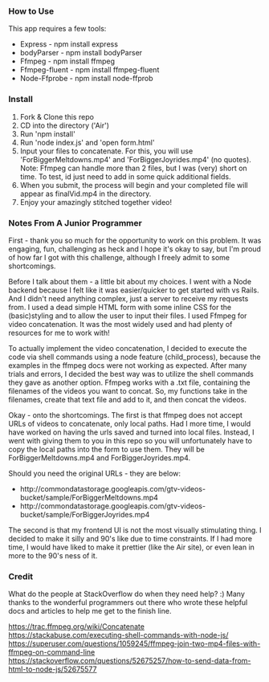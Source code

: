 
### How to Use

This app requires a few tools:
<ul>
<li>Express - npm install express</li>
<li>bodyParser - npm install bodyParser</li>
<li>Ffmpeg - npm install ffmpeg</li>
<li>Ffmpeg-fluent - npm install ffmpeg-fluent</li>
<li>Node-Ffprobe -  npm install node-ffprob</li>
</ul>

### Install 

1. Fork & Clone this repo 
2. CD into the directory ('Air')
3. Run 'npm install'
4. Run 'node index.js' and 'open form.html'
5. Input your files to concatenate. For this, you will use 'ForBiggerMeltdowns.mp4' and 'ForBiggerJoyrides.mp4' (no quotes).
Note: Ffmpeg can handle more than 2 files, but I was (very) short on time. To test, id just need to add in some quick additional fields. 
6. When you submit, the process will begin and your completed file will appear as finalVid.mp4 in the directory.
7. Enjoy your amazingly stitched together video! 

### Notes From A Junior Programmer

First - thank you so much for the opportunity to work on this problem. It was engaging, fun, challenging as heck and I hope it's okay to say, but I'm proud of how far I got with this challenge, although I freely admit to some shortcomings. 

Before I talk about them - a little bit about my choices. I went with a Node backend because I felt like it was easier/quicker to get started with vs Rails. And I didn't need anything complex, just a server to receive my requests from. I used a dead simple HTML form with some inline CSS for the (basic)styling and to allow the user to input their files. I used Ffmpeg for video concatenation. It was the most widely used and had plenty of resources for me to work with! 

To actually implement the video concatenation, I decided to execute the code via shell commands using a node feature (child_process), because the examples in the ffmpeg docs were not working as expected. After many trials and errors, I decided the best way was to utilize the shell commands they gave as another option. Ffmpeg works with a .txt file, containing the filenames of the videos you want to concat. So, my functions take in the filenames, create that text file and add to it, and then concat the videos. 

Okay - onto the shortcomings. The first is that ffmpeg does not accept URLs of videos to concatenate, only local paths. Had I more time, I would have worked on having the urls saved and turned into local files. Instead, I went with giving them to you in this repo so you will unfortunately have to copy the local paths into the form to use them. They will be ForBiggerMeltdowns.mp4 and ForBiggerJoyrides.mp4. 

Should you need the original URLs - they are below: 
<ul>
<li>http://commondatastorage.googleapis.com/gtv-videos-bucket/sample/ForBiggerMeltdowns.mp4</li>
<li>http://commondatastorage.googleapis.com/gtv-videos-bucket/sample/ForBiggerJoyrides.mp4</li>
</ul>

The second is that my frontend UI is not the most visually stimulating thing. I decided to make it silly and 90's like due to time constraints. If I had more time, I would have liked to make it prettier (like the Air site), or even lean in more to the 90's ness of it.  


### Credit
What do the people at StackOverflow do when they need help? :) Many thanks to the wonderful programmers out there who wrote these helpful docs and articles to help me get to the finish line. 

https://trac.ffmpeg.org/wiki/Concatenate
https://stackabuse.com/executing-shell-commands-with-node-js/
https://superuser.com/questions/1059245/ffmpeg-join-two-mp4-files-with-ffmpeg-on-command-line
https://stackoverflow.com/questions/52675257/how-to-send-data-from-html-to-node-js/52675577

